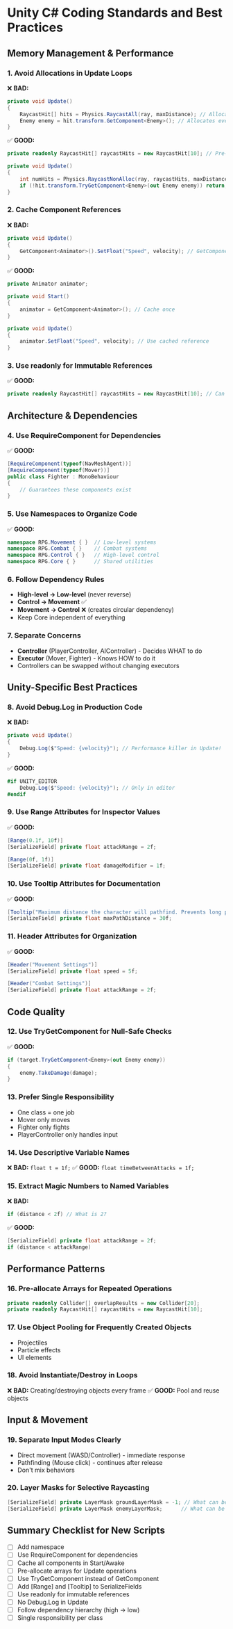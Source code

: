 # Unity C# Coding Standards and Best Practices

## Memory Management & Performance

### 1. Avoid Allocations in Update Loops
❌ **BAD:**
```csharp
private void Update()
{
    RaycastHit[] hits = Physics.RaycastAll(ray, maxDistance); // Allocates new array every frame
    Enemy enemy = hit.transform.GetComponent<Enemy>(); // Allocates even if null
}
```

✅ **GOOD:**
```csharp
private readonly RaycastHit[] raycastHits = new RaycastHit[10]; // Pre-allocated, reusable

private void Update()
{
    int numHits = Physics.RaycastNonAlloc(ray, raycastHits, maxDistance);
    if (!hit.transform.TryGetComponent<Enemy>(out Enemy enemy)) return; // No allocation on failure
}
```

### 2. Cache Component References
❌ **BAD:**
```csharp
private void Update()
{
    GetComponent<Animator>().SetFloat("Speed", velocity); // GetComponent every frame!
}
```

✅ **GOOD:**
```csharp
private Animator animator;

private void Start()
{
    animator = GetComponent<Animator>(); // Cache once
}

private void Update()
{
    animator.SetFloat("Speed", velocity); // Use cached reference
}
```

### 3. Use readonly for Immutable References
✅ **GOOD:**
```csharp
private readonly RaycastHit[] raycastHits = new RaycastHit[10]; // Can't accidentally reassign
```

## Architecture & Dependencies

### 4. Use RequireComponent for Dependencies
✅ **GOOD:**
```csharp
[RequireComponent(typeof(NavMeshAgent))]
[RequireComponent(typeof(Mover))]
public class Fighter : MonoBehaviour
{
    // Guarantees these components exist
}
```

### 5. Use Namespaces to Organize Code
✅ **GOOD:**
```csharp
namespace RPG.Movement { }  // Low-level systems
namespace RPG.Combat { }    // Combat systems
namespace RPG.Control { }   // High-level control
namespace RPG.Core { }      // Shared utilities
```

### 6. Follow Dependency Rules
- **High-level → Low-level** (never reverse)
- **Control → Movement** ✅
- **Movement → Control** ❌ (creates circular dependency)
- Keep Core independent of everything

### 7. Separate Concerns
- **Controller** (PlayerController, AIController) - Decides WHAT to do
- **Executor** (Mover, Fighter) - Knows HOW to do it
- Controllers can be swapped without changing executors

## Unity-Specific Best Practices

### 8. Avoid Debug.Log in Production Code
❌ **BAD:**
```csharp
private void Update()
{
    Debug.Log($"Speed: {velocity}"); // Performance killer in Update!
}
```

✅ **GOOD:**
```csharp
#if UNITY_EDITOR
    Debug.Log($"Speed: {velocity}"); // Only in editor
#endif
```

### 9. Use Range Attributes for Inspector Values
✅ **GOOD:**
```csharp
[Range(0.1f, 10f)]
[SerializeField] private float attackRange = 2f;

[Range(0f, 1f)]
[SerializeField] private float damageModifier = 1f;
```

### 10. Use Tooltip Attributes for Documentation
✅ **GOOD:**
```csharp
[Tooltip("Maximum distance the character will pathfind. Prevents long paths around obstacles.")]
[SerializeField] private float maxPathDistance = 30f;
```

### 11. Header Attributes for Organization
✅ **GOOD:**
```csharp
[Header("Movement Settings")]
[SerializeField] private float speed = 5f;

[Header("Combat Settings")]
[SerializeField] private float attackRange = 2f;
```

## Code Quality

### 12. Use TryGetComponent for Null-Safe Checks
✅ **GOOD:**
```csharp
if (target.TryGetComponent<Enemy>(out Enemy enemy))
{
    enemy.TakeDamage(damage);
}
```

### 13. Prefer Single Responsibility
- One class = one job
- Mover only moves
- Fighter only fights
- PlayerController only handles input

### 14. Use Descriptive Variable Names
❌ **BAD:** `float t = 1f;`
✅ **GOOD:** `float timeBetweenAttacks = 1f;`

### 15. Extract Magic Numbers to Named Variables
❌ **BAD:**
```csharp
if (distance < 2f) // What is 2?
```

✅ **GOOD:**
```csharp
[SerializeField] private float attackRange = 2f;
if (distance < attackRange)
```

## Performance Patterns

### 16. Pre-allocate Arrays for Repeated Operations
```csharp
private readonly Collider[] overlapResults = new Collider[20];
private readonly RaycastHit[] raycastHits = new RaycastHit[10];
```

### 17. Use Object Pooling for Frequently Created Objects
- Projectiles
- Particle effects
- UI elements

### 18. Avoid Instantiate/Destroy in Loops
❌ **BAD:** Creating/destroying objects every frame
✅ **GOOD:** Pool and reuse objects

## Input & Movement

### 19. Separate Input Modes Clearly
- Direct movement (WASD/Controller) - immediate response
- Pathfinding (Mouse click) - continues after release
- Don't mix behaviors

### 20. Layer Masks for Selective Raycasting
```csharp
[SerializeField] private LayerMask groundLayerMask = -1; // What can be clicked
[SerializeField] private LayerMask enemyLayerMask;      // What can be attacked
```

## Summary Checklist for New Scripts
- [ ] Add namespace
- [ ] Use RequireComponent for dependencies
- [ ] Cache all components in Start/Awake
- [ ] Pre-allocate arrays for Update operations
- [ ] Use TryGetComponent instead of GetComponent
- [ ] Add [Range] and [Tooltip] to SerializeFields
- [ ] Use readonly for immutable references
- [ ] No Debug.Log in Update
- [ ] Follow dependency hierarchy (high → low)
- [ ] Single responsibility per class